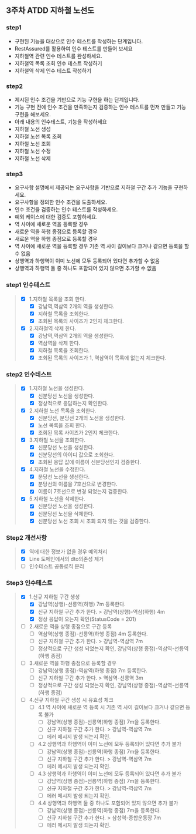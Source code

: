 ## 3주차 ATDD 지하철 노선도

### step1
- 구현된 기능을 대상으로 인수 테스트를 작성하는 단계입니다.
- RestAssured를 활용하여 인수 테스트를 만들어 보세요
- 지하철역 관련 인수 테스트를 완성하세요.
- 지하철역 목록 조회 인수 테스트 작성하기
- 지하철역 삭제 인수 테스트 작성하기

### step2
- 제시된 인수 조건을 기반으로 기능 구현을 하는 단계입니다.
- 기능 구현 전에 인수 조건을 만족하는지 검증하는 인수 테스트를 먼저 만들고 기능구현을 해보세요.
- 아래 내용의 인수테스트, 기능을 작성하세요
- 지하철 노선 생성 
- 지하철 노선 목록 조회
- 지하철 노선 조회
- 지하철 노선 수정
- 지하철 노선 삭제

### step3
- 요구사항 설명에서 제공되는 요구사항을 기반으로 지하철 구간 추가 기능을 구현하세요.
- 요구사항을 정의한 인수 조건을 도출하세요.
- 인수 조건을 검증하는 인수 테스트를 작성하세요.
- 예외 케이스에 대한 검증도 포함하세요.
- 역 사이에 새로운 역을 등록할 경우
- 새로운 역을 하행 종점으로 등록할 경우
- 새로운 역을 하행 종점으로 등록할 경우
- 역 사이에 새로운 역을 등록할 경우 기존 역 사이 길이보다 크거나 같으면 등록을 할 수 없음
- 상행역과 하행역이 이미 노선에 모두 등록되어 있다면 추가할 수 없음
- 상행역과 하행역 둘 중 하나도 포함되어 있지 않으면 추가할 수 없음

### step1 인수테스트
> - [x] 1.지하철 목록을 조회 한다.
>   - [x] 강남역,역삼역 2개의 역을 생성한다.
>   - [x] 지하철 목록을 조회한다.
>   - [x] 조회된 목록의 사이즈가 2인지 체크한다.
> - [x] 2.지하철역 삭제 한다.
>   - [x] 강남역,역삼역 2개의 역을 생성한다.
>   - [x] 역삼역을 삭제 한다.
>   - [x] 지하철 목록을 조회한다.
>   - [x] 조회된 목록의 사이즈가 1, 역삼역이 목록에 없는지 체크한다.

### step2 인수테스트
> - [x] 1.지하철 노선을 생성한다.
>   - [x] 신분당선 노선을 생성한다.
>   - [x] 정상적으로 응답하는지 확인한다.
> - [x] 2.지하철 노선 목록을 조회한다.
>   - [x] 신분당선, 분당선 2개의 노선을 생성한다.
>   - [x] 노선 목록을 조회 한다.
>   - [x] 조회된 목록 사이즈가 2인지 체크한다.
> - [x] 3.지하철 노선을 조회한다.
>   - [x] 신분당선 노선을 생성한다.
>   - [x] 신분당선의 아이디 값으로 조회한다.
>   - [x] 조회된 응답 값에 이름이 신분당선인지 검증한다.
> - [x] 4.지하철 노선을 수정한다.
>   - [x] 분당선 노선을 생선한다.
>   - [x] 분당선의 이름을 7호선으로 변경한다.
>   - [x] 이름이 7호선으로 변경 되었는지 검증한다.
> - [x] 5.지하철 노선을 삭제한다.
>   - [x] 신분당선 노선을 생성한다.
>   - [x] 신분당선 노선을 삭제한다.
>   - [x] 신분당선 노선 조회 시 조회 되지 않는 것을 검증한다.


### Step2 개선사항
> - [x] 역에 대한 정보가 없을 경우 예외처리
> - [x] Line 도메인에서의 dto의존성 제거
> - [ ] 인수테스트 공통로직 분리

### Step3 인수테스트

> - [x] 1.신규 지하철 구간 생성 
>   - [x] 강남역(상행)-선릉역(하행) 7m 등록한다.   
>   - [x] 신규 지하철 구간 추가 한다. > 강남역(상행)-역삼(하행) 4m
>   - [x] 정상 응답이 오는지 확인(StatusCode = 201) 
> - [ ] 2.새로운 역을 상행 종점으로 구간 등록
>   - [ ] 역삼역(상행 종점)-선릉역(하행 종점) 4m 등록한다.
>   - [ ] 신규 지하철 구간 추가 한다. > 강남역-역삼역 7m 
>   - [ ] 정상적으로 구간 생성 되었는지 확인, 강남역(상행 종점)-역삼역-선릉역(하행 종점)
> - [ ] 3.새로운 역을 하행 종점으로 등록할 경우
>   - [ ] 강남역(상행 종점)-역삼역(하행 종점) 7m 등록한다.
>   - [ ] 신규 지하철 구간 추가 한다. > 역삼역-선릉역 3m
>   - [ ] 정상적으로 구간 생성 되었는지 확인, 강남역(상행 종점)-역삼역-선릉역(하행 종점)
> - [ ] 4.신규 지하철 구간 생성 시 유효성 체크
>   - [ ] 4.1 역 사이에 새로운 역 등록 시 기존 역 사이 길이보다 크거나 같으면 등록 불가
>     - [ ] 강남역(상행 종점)-선릉역(하행 종점) 7m을 등록한다.
>     - [ ] 신규 지하철 구간 추가 한다. > 강남역-역삼역 7m
>     - [ ] 에러 메시지 발생 되는지 확인.
>   - [ ] 4.2 상행역과 하행역이 이미 노선에 모두 등록되어 있다면 추가 불가
>     - [ ] 강남역(상행 종점)-선릉역(하행 종점) 7m을 등록한다.
>     - [ ] 신규 지하철 구간 추가 한다. > 강남역-역삼역 7m
>     - [ ] 에러 메시지 발생 되는지 확인.
>   - [ ] 4.3 상행역과 하행역이 이미 노선에 모두 등록되어 있다면 추가 불가
>     - [ ] 강남역(상행 종점)-선릉역(하행 종점) 7m을 등록한다.
>     - [ ] 신규 지하철 구간 추가 한다. > 강남역-역삼역 7m
>     - [ ] 에러 메시지 발생 되는지 확인.
>   - [ ] 4.4 상행역과 하행역 둘 중 하나도 포함되어 있지 않으면 추가 불가
>     - [ ] 강남역(상행 종점)-선릉역(하행 종점) 7m을 등록한다.
>     - [ ] 신규 지하철 구간 추가 한다. > 삼성역-종합운동장 7m
>     - [ ] 에러 메시지 발생 되는지 확인.